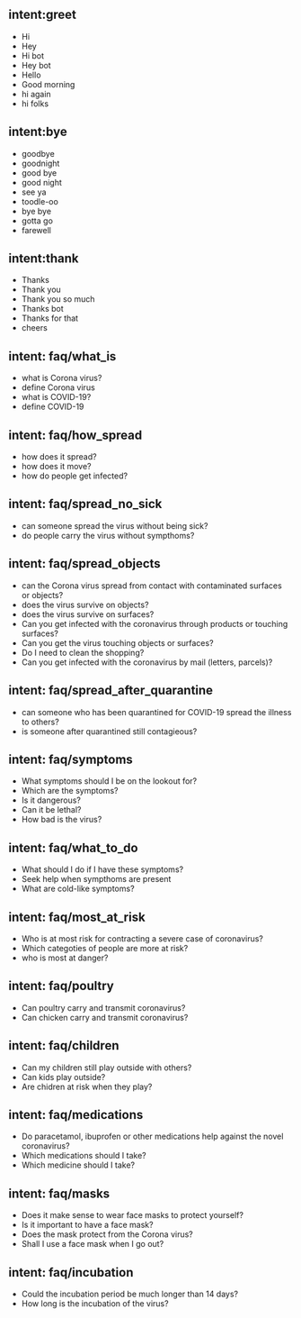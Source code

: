 ## intent:greet
- Hi
- Hey
- Hi bot
- Hey bot
- Hello
- Good morning
- hi again
- hi folks

## intent:bye
- goodbye
- goodnight
- good bye
- good night
- see ya
- toodle-oo
- bye bye
- gotta go
- farewell

## intent:thank
- Thanks
- Thank you
- Thank you so much
- Thanks bot
- Thanks for that
- cheers

## intent: faq/what_is
- what is Corona virus?
- define Corona virus
- what is COVID-19?
- define COVID-19

## intent: faq/how_spread
- how does it spread?
- how does it move?
- how do people get infected?

## intent: faq/spread_no_sick
- can someone spread the virus without being sick?
- do people carry the virus without sympthoms?

## intent: faq/spread_objects
- can the Corona virus spread from contact with contaminated surfaces or objects?
- does the virus survive on objects?
- does the virus survive on surfaces?
- Can you get infected with the coronavirus through products or touching surfaces?
- Can you get the virus touching objects or surfaces?
- Do I need to clean the shopping?
- Can you get infected with the coronavirus by mail (letters, parcels)?

## intent: faq/spread_after_quarantine
- can someone who has been quarantined for COVID-19 spread the illness to others?
- is someone after quarantined still contagieous?

## intent: faq/symptoms
- What symptoms should I be on the lookout for?
- Which are the symptoms?
- Is it dangerous?
- Can it be lethal?
- How bad is the virus?

## intent: faq/what_to_do
- What should I do if I have these symptoms?
- Seek help when sympthoms are present
- What are cold-like symptoms?

## intent: faq/most_at_risk
- Who is at most risk for contracting a severe case of coronavirus?
- Which categoties of people are more at risk?
- who is most at danger?

## intent: faq/poultry
- Can poultry carry and transmit coronavirus?
- Can chicken carry and transmit coronavirus?

## intent: faq/children
- Can my children still play outside with others?
- Can kids play outside?
- Are chidren at risk when they play?

## intent: faq/medications
- Do paracetamol, ibuprofen or other medications help against the novel coronavirus?
- Which medications should I take?
- Which medicine should I take?

## intent: faq/masks
- Does it make sense to wear face masks to protect yourself?
- Is it important to have a face mask?
- Does the mask protect from the Corona virus?
- Shall I use a face mask when I go out?

## intent: faq/incubation
- Could the incubation period be much longer than 14 days?
- How long is the incubation of the virus?




